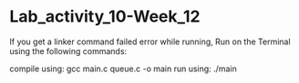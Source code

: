 # Lab_activity_10-Week_12

If you get a linker command failed error while running, 
Run on the Terminal using the following commands:

compile using: 
gcc main.c queue.c -o main
run using: ./main
